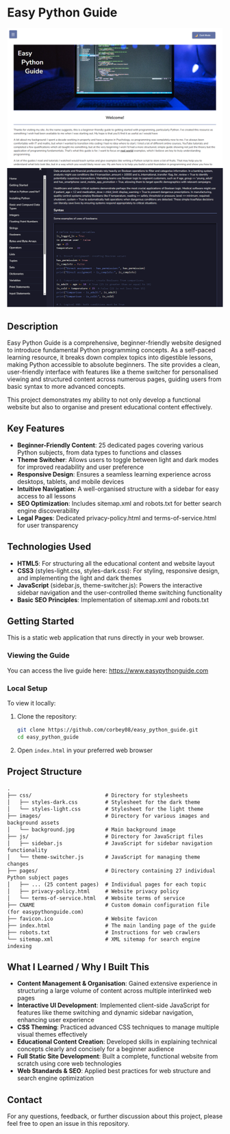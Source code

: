 # Easy Python Guide

![Easy Python Guide Homepage Screenshot](images/homepage.png)
![Easy Python Guide Dark Mode Screenshot](images/dark-mode-page.png)

## Description

Easy Python Guide is a comprehensive, beginner-friendly website designed to introduce fundamental Python programming concepts. As a self-paced learning resource, it breaks down complex topics into digestible lessons, making Python accessible to absolute beginners. The site provides a clean, user-friendly interface with features like a theme switcher for personalised viewing and structured content across numerous pages, guiding users from basic syntax to more advanced concepts.

This project demonstrates my ability to not only develop a functional website but also to organise and present educational content effectively.

## Key Features

- **Beginner-Friendly Content**: 25 dedicated pages covering various Python subjects, from data types to functions and classes
- **Theme Switcher**: Allows users to toggle between light and dark modes for improved readability and user preference
- **Responsive Design**: Ensures a seamless learning experience across desktops, tablets, and mobile devices
- **Intuitive Navigation**: A well-organised structure with a sidebar for easy access to all lessons
- **SEO Optimization**: Includes sitemap.xml and robots.txt for better search engine discoverability
- **Legal Pages**: Dedicated privacy-policy.html and terms-of-service.html for user transparency

## Technologies Used

- **HTML5**: For structuring all the educational content and website layout
- **CSS3** (styles-light.css, styles-dark.css): For styling, responsive design, and implementing the light and dark themes
- **JavaScript** (sidebar.js, theme-switcher.js): Powers the interactive sidebar navigation and the user-controlled theme switching functionality
- **Basic SEO Principles**: Implementation of sitemap.xml and robots.txt

## Getting Started

This is a static web application that runs directly in your web browser.

### Viewing the Guide

You can access the live guide here: https://www.easypythonguide.com

### Local Setup

To view it locally:

1. Clone the repository:
   ```bash
   git clone https://github.com/corbey08/easy_python_guide.git
   cd easy_python_guide
   ```

2. Open `index.html` in your preferred web browser

## Project Structure

```
.
├── css/                        # Directory for stylesheets
│   ├── styles-dark.css         # Stylesheet for the dark theme
│   └── styles-light.css        # Stylesheet for the light theme
├── images/                     # Directory for various images and background assets
│   └── background.jpg          # Main background image
├── js/                         # Directory for JavaScript files
│   ├── sidebar.js              # JavaScript for sidebar navigation functionality
│   └── theme-switcher.js       # JavaScript for managing theme changes
├── pages/                      # Directory containing 27 individual Python subject pages
│   ├── ... (25 content pages)  # Individual pages for each topic
│   ├── privacy-policy.html     # Website privacy policy
│   └── terms-of-service.html   # Website terms of service
├── CNAME                       # Custom domain configuration file (for easypythonguide.com)
├── favicon.ico                 # Website favicon
├── index.html                  # The main landing page of the guide
├── robots.txt                  # Instructions for web crawlers
└── sitemap.xml                 # XML sitemap for search engine indexing
```

## What I Learned / Why I Built This

- **Content Management & Organisation**: Gained extensive experience in structuring a large volume of content across multiple interlinked web pages
- **Interactive UI Development**: Implemented client-side JavaScript for features like theme switching and dynamic sidebar navigation, enhancing user experience
- **CSS Theming**: Practiced advanced CSS techniques to manage multiple visual themes effectively
- **Educational Content Creation**: Developed skills in explaining technical concepts clearly and concisely for a beginner audience
- **Full Static Site Development**: Built a complete, functional website from scratch using core web technologies
- **Web Standards & SEO**: Applied best practices for web structure and search engine optimization

## Contact

For any questions, feedback, or further discussion about this project, please feel free to open an issue in this repository.
